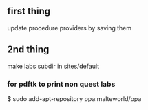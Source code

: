 ## first thing
update procedure providers by saving them

## 2nd thing
make labs subdir in sites/default

### for pdftk to print non quest labs
$ sudo add-apt-repository ppa:malteworld/ppa


